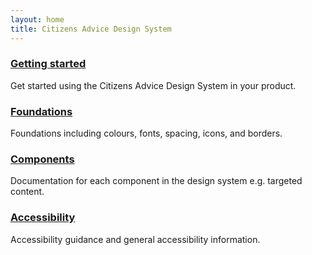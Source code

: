 ```yaml
---
layout: home
title: Citizens Advice Design System
---
```


### [Getting started](/getting-started)

Get started using the Citizens Advice Design System in your product.

### [Foundations](/foundations)

Foundations including colours, fonts, spacing, icons, and borders.

### [Components](/components)

Documentation for each component in the design system e.g. targeted content.

### [Accessibility](/accessibility)

Accessibility guidance and general accessibility information.
